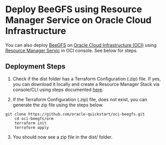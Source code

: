 # Deploy BeeGFS using Resource Manager Service on Oracle Cloud Infrastructure
You can also deploy [BeeGFS](https://www.beegfs.io/content/) on [Oracle Cloud Infrastructure (OCI)](https://cloud.oracle.com/en_US/cloud-infrastructure) using [Resource Manager Servic](https://docs.cloud.oracle.com/en-us/iaas/Content/ResourceManager/Concepts/resourcemanager.htm) in OCI console.  See below for steps.  


## Deployment Steps


  1. Check if the dist folder has a Terraform Configuration (.zip) file. If yes, you can download it locally and create a Resource Manager Stack via console/CLI using steps documented [here](https://docs.cloud.oracle.com/en-us/iaas/Content/ResourceManager/Concepts/samplecomputeinstance.htm#build).
 
  2. If the Terraform Configuration (.zip) file, does not exist,  you can generate the zip file using the steps below. 

	git clone https://github.com/oracle-quickstart/oci-beegfs.git
        cd oci-beegfs/orm 
        terraform init     
        terraform apply

  3. You should now see a zip file in the dist/ folder. 


